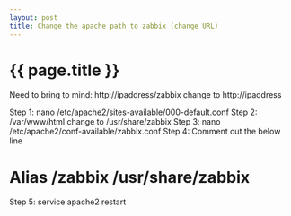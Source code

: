 ```yaml
---
layout: post
title: Change the apache path to zabbix (change URL)
---
```


{{ page.title }}
================

<link href="css/blackboard.css" rel="stylesheet">

Need to bring to mind: http://ipaddress/zabbix change to  http://ipaddress

Step 1: nano  /etc/apache2/sites-available/000-default.conf
Step 2: /var/www/html change to /usr/share/zabbix
Step 3: nano  /etc/apache2/conf-available/zabbix.conf
Step 4: Comment out the below line
# Alias /zabbix /usr/share/zabbix
Step 5: service apache2 restart

